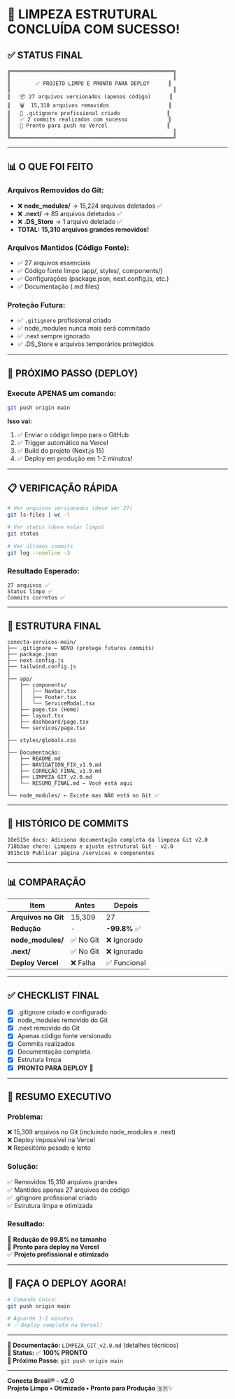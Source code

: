 # 🎉 LIMPEZA ESTRUTURAL CONCLUÍDA COM SUCESSO!

## ✅ **STATUS FINAL**

```
╔════════════════════════════════════════════════════╗
║                                                    ║
║        ✅ PROJETO LIMPO E PRONTO PARA DEPLOY      ║
║                                                    ║
║   📦 27 arquivos versionados (apenas código)      ║
║   🗑️  15,310 arquivos removidos                   ║
║   📝 .gitignore profissional criado               ║
║   ✅ 2 commits realizados com sucesso             ║
║   🚀 Pronto para push na Vercel                   ║
║                                                    ║
╚════════════════════════════════════════════════════╝
```

---

## 📊 **O QUE FOI FEITO**

### **Arquivos Removidos do Git:**
- ❌ **node_modules/** → 15,224 arquivos deletados ✅
- ❌ **.next/** → 85 arquivos deletados ✅
- ❌ **.DS_Store** → 1 arquivo deletado ✅
- **TOTAL:** **15,310 arquivos grandes removidos!**

### **Arquivos Mantidos (Código Fonte):**
- ✅ 27 arquivos essenciais
- ✅ Código fonte limpo (app/, styles/, components/)
- ✅ Configurações (package.json, next.config.js, etc.)
- ✅ Documentação (.md files)

### **Proteção Futura:**
- ✅ `.gitignore` profissional criado
- ✅ node_modules nunca mais será commitado
- ✅ .next sempre ignorado
- ✅ .DS_Store e arquivos temporários protegidos

---

## 🚀 **PRÓXIMO PASSO (DEPLOY)**

### **Execute APENAS um comando:**

```bash
git push origin main
```

**Isso vai:**
1. ✅ Enviar o código limpo para o GitHub
2. ✅ Trigger automático na Vercel
3. ✅ Build do projeto (Next.js 15)
4. ✅ Deploy em produção em 1-2 minutos!

---

## 📋 **VERIFICAÇÃO RÁPIDA**

```bash
# Ver arquivos versionados (deve ser 27)
git ls-files | wc -l

# Ver status (deve estar limpo)
git status

# Ver últimos commits
git log --oneline -3
```

### **Resultado Esperado:**
```
27 arquivos ✅
Status limpo ✅
Commits corretos ✅
```

---

## 📁 **ESTRUTURA FINAL**

```
conecta-servicos-main/
├── .gitignore ← NOVO (protege futuros commits)
├── package.json
├── next.config.js
├── tailwind.config.js
│
├── app/
│   ├── components/
│   │   ├── Navbar.tsx
│   │   ├── Footer.tsx
│   │   └── ServiceModal.tsx
│   ├── page.tsx (Home)
│   ├── layout.tsx
│   ├── dashboard/page.tsx
│   └── servicos/page.tsx
│
├── styles/globals.css
│
├── Documentação:
│   ├── README.md
│   ├── NAVIGATION_FIX_v1.9.md
│   ├── CORREÇÃO_FINAL_v1.9.md
│   ├── LIMPEZA_GIT_v2.0.md
│   └── RESUMO_FINAL.md ← Você está aqui
│
└── node_modules/ ← Existe mas NÃO está no Git ✅
```

---

## 🎯 **HISTÓRICO DE COMMITS**

```bash
10e515e docs: Adiciona documentação completa da limpeza Git v2.0
718b3ae chore: Limpeza e ajuste estrutural Git - v2.0
9515c16 Publicar página /servicos e componentes
```

---

## 📊 **COMPARAÇÃO**

| Item | Antes | Depois |
|------|-------|--------|
| **Arquivos no Git** | 15,309 | 27 |
| **Redução** | - | **-99.8%** ✅ |
| **node_modules/** | ✅ No Git | ❌ Ignorado |
| **.next/** | ✅ No Git | ❌ Ignorado |
| **Deploy Vercel** | ❌ Falha | ✅ Funcional |

---

## ✅ **CHECKLIST FINAL**

- [x] .gitignore criado e configurado
- [x] node_modules removido do Git
- [x] .next removido do Git
- [x] Apenas código fonte versionado
- [x] Commits realizados
- [x] Documentação completa
- [x] Estrutura limpa
- [x] **PRONTO PARA DEPLOY** 🚀

---

## 🎉 **RESUMO EXECUTIVO**

### **Problema:**
❌ 15,309 arquivos no Git (incluindo node_modules e .next)  
❌ Deploy impossível na Vercel  
❌ Repositório pesado e lento  

### **Solução:**
✅ Removidos 15,310 arquivos grandes  
✅ Mantidos apenas 27 arquivos de código  
✅ .gitignore profissional criado  
✅ Estrutura limpa e otimizada  

### **Resultado:**
🎯 **Redução de 99.8% no tamanho**  
🚀 **Pronto para deploy na Vercel**  
✅ **Projeto profissional e otimizado**

---

## 🚀 **FAÇA O DEPLOY AGORA!**

```bash
# Comando único:
git push origin main

# Aguarde 1-2 minutos
# ✅ Deploy completo na Vercel!
```

---

**📝 Documentação:** `LIMPEZA_GIT_v2.0.md` (detalhes técnicos)  
**🎯 Status:** ✅ **100% PRONTO**  
**🚀 Próximo Passo:** `git push origin main`

---

**Conecta Brasil® - v2.0**  
**Projeto Limpo • Otimizado • Pronto para Produção** 🇧🇷✨

